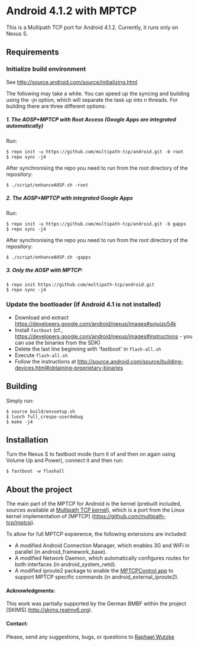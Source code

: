 Android 4.1.2 with MPTCP
========================

This is a Multipath TCP port for Android 4.1.2. Currently, it runs only on Nexus S.

## Requirements
### Initialize build environment
See http://source.android.com/source/initializing.html

The following may take a while. You can speed up the syncing and building using the -jn option, which will separate the task up into n threads.
For building there are three different options:
##### 1. The AOSP+MPTCP with Root Access (Google Apps are integrated automatically)
Run:

    $ repo init -u https://github.com/multipath-tcp/android.git -b root
    $ repo sync -j4

After synchronising the repo you need to run from the root directory of the repository:
  
    $ ./script/enhanceAOSP.sh -root

##### 2. The AOSP+MPTCP with integrated Google Apps
Run:

    $ repo init -u https://github.com/multipath-tcp/android.git -b gapps
    $ repo sync -j4

After synchronising the repo you need to run from the root directory of the repository:
  

    $ ./script/enhanceAOSP.sh -gapps

##### 3. Only the AOSP with MPTCP:

    $ repo init https://github.com/multipath-tcp/android.git
    $ repo sync -j4

### Update the bootloader (if Android 4.1 is not installed)
- Download and extract https://developers.google.com/android/nexus/images#sojujzo54k
- Install ```fastboot```  (cf., https://developers.google.com/android/nexus/images#instructions - you can use the binaries from the SDK)
- Delete the last line beginning with 'fastboot' in ```flash-all.sh```
- Execute ```flash-all.sh```
- Follow the instructions at http://source.android.com/source/building-devices.html#obtaining-proprietary-binaries

## Building
Simply run:

    $ source build/envsetup.sh
    $ lunch full_crespo-userdebug
    $ make -j4

## Installation
Turn the Nexus S to fastboot mode (turn it of and then on again using Volume Up and Power), connect it and then run:

    $ fastboot -w flashall

## About the project
The main part of the MPTCP for Android is the kernel (prebuilt included, sources available at [Multipath TCP kernel](https://github.com/multipath-tcp/mptcp_3.0.x/tree/mptcp_samsung)), which is a port from the Linux kernel implementation of [MPTCP] (https://github.com/multipath-tcp/mptcp).

To allow for full MPTCP expierence, the following extensions are included:
- A modified Android Connection Manager, which enables 3G and WiFi in parallel (in android_framework_base).
- A modified Network Daemon, which automatically configures routes for both interfaces (in android_system_netd).
- A modified iproute2 package to enable the [MPTCPControl app](https://github.com/mptcp-galaxys2) to support MPTCP specific commands (in android_external_iproute2).

#### Acknowledgments:
This work was partially supported by the German BMBF within the project [SKIMS] (http://skims.realmv6.org).

#### Contact: 
Please, send any suggestions, bugs, or questions to [Raphael Wutzke](mailto:raphael.wutzke@googlemail.com)
